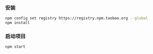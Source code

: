 ### 安装

```bash
npm config set registry https://registry.npm.taobao.org --global
npm install
```

### 启动项目

```bash
npm start
```